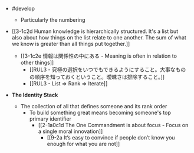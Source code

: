 - #develop
	- Particularly the numbering

- [[3-1c2d Human knowledge is hierarchically structured. It's a list but also about how things on the list relate to one another. The sum of what we know is greater than all things put together.]]
	- [[3-1c2e 情報は関係性の中にある - Meaning is often in relation to other things]]
		- [[RUL3 - 究極の選択をいつでもできるようにすること。大事なものの順序を知っておくということ。曖昧さは排除すること。]]
		- [[RUL3 - List ⇒ Rank ⇒ Iterate]]

- **The Identity Stack**
	- The collection of all that defines someone and its rank order
		- To build something great means becoming someone's top primary identifier
			- [[2-1a0c1d The One Commandment is about focus - Focus on a single moral innovation]]
				- [[9-2a It’s easy to convince if people don’t know you enough for what you are not]]